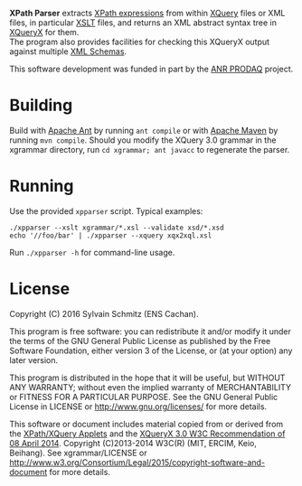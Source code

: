 __XPath Parser__ extracts [XPath expressions](https://www.w3.org/TR/xpath-30/)
from within [XQuery](https://www.w3.org/TR/xquery-30/) files or XML files, in
particular [XSLT](https://www.w3.org/TR/xslt-30/) files, and returns an XML
abstract syntax tree in [XQueryX](https://www.w3.org/TR/xqueryx-30/) for them.  
The program also provides facilities for checking this XQueryX output against
multiple [XML Schemas](https://www.w3.org/standards/techs/xmlschema).

This software development was funded in part by the
[ANR PRODAQ](http://projects.lsv.ens-cachan.fr/prodaq/) project.


# Building

Build with [Apache Ant](http://ant.apache.org/) by running `ant compile`
or with [Apache Maven](http://maven.apache.org/) by running
`mvn compile`.  Should you modify the XQuery 3.0 grammar in the
xgrammar directory, run `cd xgrammar; ant javacc` to regenerate the
parser.


# Running

Use the provided `xpparser` script.  Typical examples: 

```shell
./xpparser --xslt xgrammar/*.xsl --validate xsd/*.xsd
echo '//foo/bar' | ./xpparser --xquery xqx2xql.xsl
```

Run `./xpparser -h` for command-line usage. 


# License

Copyright (C) 2016 Sylvain Schmitz (ENS Cachan).

This program is free software: you can redistribute it and/or modify
it under the terms of the GNU General Public License as published by
the Free Software Foundation, either version 3 of the License, or (at
your option) any later version.

This program is distributed in the hope that it will be useful, but
WITHOUT ANY WARRANTY; without even the implied warranty of
MERCHANTABILITY or FITNESS FOR A PARTICULAR PURPOSE.  See the GNU
General Public License in LICENSE or http://www.gnu.org/licenses/ for more
details.

This software or document includes material copied from or derived
from the [XPath/XQuery Applets](https://www.w3.org/2013/01/qt-applets/)
and the [XQueryX 3.0 W3C Recommendation of 08 April
2014](https://www.w3.org/TR/2014/REC-xqueryx-30-20140408/).  Copyright
(C)2013-2014 W3C(R) (MIT, ERCIM, Keio, Beihang).  See xgrammar/LICENSE or
http://www.w3.org/Consortium/Legal/2015/copyright-software-and-document for
more details.